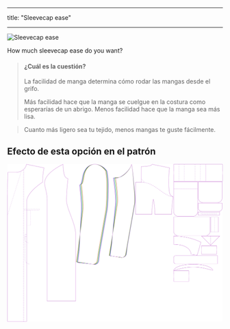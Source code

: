 - - -
title: "Sleevecap ease"
- - -

![Sleevecap ease](./sleevecapease.svg)

How much sleevecap ease do you want?

> #### ¿Cuál es la cuestión?
> 
> La facilidad de manga determina cómo rodar las mangas desde el grifo.
> 
> Más facilidad hace que la manga se cuelgue en la costura como esperarías de un abrigo. Menos facilidad hace que la manga sea más lisa.

> Cuanto más ligero sea tu tejido, menos mangas te guste fácilmente.

## Efecto de esta opción en el patrón

![This image shows the effect of this option by superimposing several variants that have a different value for this option](carlita_sleevecapease_sample.svg "Effect of this option on the pattern")
